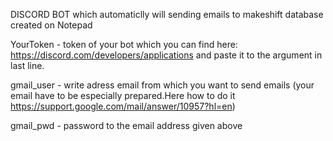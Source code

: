 DISCORD BOT which automaticlly will sending emails to makeshift database created on Notepad


YourToken - token of your bot which you can find here: https://discord.com/developers/applications and paste it to the argument in last line.

gmail_user - write adress email from which you want to send emails (your email have to be especially prepared.Here how to do it https://support.google.com/mail/answer/10957?hl=en)

gmail_pwd - password to the email address given above

